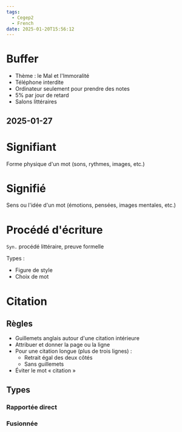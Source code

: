 ```yaml
---
tags:
  - Cegep2
  - French
date: 2025-01-20T15:56:12
---
```


# Buffer

- Thème : le Mal et l'Immoralité
- Téléphone interdite
- Ordinateur seulement pour prendre des notes
- 5% par jour de retard
- Salons littéraires

## 2025-01-27

# Signifiant

Forme physique d'un mot (sons, rythmes, images, etc.)

# Signifié

Sens ou l'idée d'un mot (émotions, pensées, images mentales, etc.)

# Procédé d'écriture

`Syn.` procédé littéraire, preuve formelle

Types :

- Figure de style
- Choix de mot

# Citation

## Règles

- Guillemets anglais autour d'une citation intérieure
- Attribuer et donner la page ou la ligne
- Pour une citation longue (plus de trois lignes) :
	- Retrait égal des deux côtés
	- Sans guillemets
- Éviter le mot « citation »

## Types

### Rapportée direct



### Fusionnée

